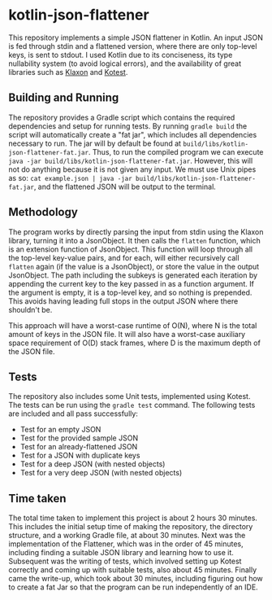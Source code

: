 # kotlin-json-flattener
This repository implements a simple JSON flattener in Kotlin.
An input JSON is fed through stdin and a flattened version, where there are only top-level keys, is sent to stdout.
I used Kotlin due to its conciseness, its type nullability system (to avoid logical errors), and the availability of great libraries such as [Klaxon](https://github.com/cbeust/klaxon/) and [Kotest](https://kotest.io/).

## Building and Running
The repository provides a Gradle script which contains the required dependencies and setup for running tests.
By running `gradle build` the script will automatically create a "fat jar", which includes all dependencies necessary to run.
The jar will by default be found at `build/libs/kotlin-json-flattener-fat.jar`.
Thus, to run the compiled program we can execute `java -jar build/libs/kotlin-json-flattener-fat.jar`.
However, this will not do anything because it is not given any input.
We must use Unix pipes as so: `cat example.json | java -jar build/libs/kotlin-json-flattener-fat.jar`, and the flattened JSON will be output to the terminal.

## Methodology
The program works by directly parsing the input from stdin using the Klaxon library, turning it into a JsonObject.
It then calls the `flatten` function, which is an extension function of JsonObject.
This function will loop through all the top-level key-value pairs, and for each, will either recursively call `flatten` again (if the value is a JsonObject), or store the value in the output JsonObject.
The path including the subkeys is generated each iteration by appending the current key to the key passed in as a function argument. If the argument is empty, it is a top-level key, and so nothing is prepended.
This avoids having leading full stops in the output JSON where there shouldn't be.

This approach will have a worst-case runtime of O(N), where N is the total amount of keys in the JSON file.
It will also have a worst-case auxiliary space requirement of O(D) stack frames, where D is the maximum depth of the JSON file.

## Tests
The repository also includes some Unit tests, implemented using Kotest. The tests can be run using the `gradle test` command.
The following tests are included and all pass successfully:
* Test for an empty JSON
* Test for the provided sample JSON
* Test for an already-flattened JSON
* Test for a JSON with duplicate keys
* Test for a deep JSON (with nested objects)
* Test for a very deep JSON (with nested objects)

## Time taken
The total time taken to implement this project is about 2 hours 30 minutes.
This includes the initial setup time of making the repository, the directory structure, and a working Gradle file, at about 30 minutes.
Next was the implementation of the Flattener, which was in the order of 45 minutes, including finding a suitable JSON library and learning how to use it.
Subsequent was the writing of tests, which involved setting up Kotest correctly and coming up with suitable tests, also about 45 minutes.
Finally came the write-up, which took about 30 minutes, including figuring out how to create a fat Jar so that the program can be run independently of an IDE.
